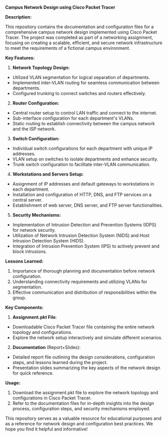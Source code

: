 **Campus Network Design using Cisco Packet Tracer**

**Description:**

This repository contains the documentation and configuration files for a comprehensive campus network design implemented using Cisco Packet Tracer. The project was completed as part of a networking assignment, focusing on creating a scalable, efficient, and secure network infrastructure to meet the requirements of a fictional campus environment.

**Key Features:**

1. **Network Topology Design:**
- Utilized VLAN segmentation for logical separation of departments.
- Implemented inter-VLAN routing for seamless communication between departments.
- Configured trunking to connect switches and routers effectively.
  
2. **Router Configuration:**
- Central router setup to control LAN traffic and connect to the internet.
- Sub-interface configuration for each department's VLANs.
- Static routing to establish connectivity between the campus network and the ISP network.

3. **Switch Configuration:**
- Individual switch configurations for each department with unique IP addresses.
- VLAN setup on switches to isolate departments and enhance security.
- Trunk switch configuration to facilitate inter-VLAN communication.
  
4. **Workstations and Servers Setup:**
- Assignment of IP addresses and default gateways to workstations in each department.
- Installation and configuration of HTTP, DNS, and FTP services on a central server.
- Establishment of web server, DNS server, and FTP server functionalities.

5. **Security Mechanisms:**
- Implementation of Intrusion Detection and Prevention Systems (IDPS) for network security.
- Utilization of Network Intrusion Detection System (NIDS) and Host Intrusion Detection System (HIDS).
- Integration of Intrusion Prevention System (IPS) to actively prevent and block intrusions.
  
**Lessons Learned:**

1. Importance of thorough planning and documentation before network configuration.
2. Understanding connectivity requirements and utilizing VLANs for segmentation.
3. Effective communication and distribution of responsibilities within the group.

**Key Components:**

1. **Assignment.pkt File**:
- Downloadable Cisco Packet Tracer file containing the entire network topology and configurations.
- Explore the network setup interactively and simulate different scenarios.
  
2. **Documentation** (Report+Slides):
- Detailed report file outlining the design considerations, configuration steps, and lessons learned during the project.
- Presentation slides summarizing the key aspects of the network design for quick reference.

**Usage:**
1. Download the assignment.pkt file to explore the network topology and configurations in Cisco Packet Tracer.
2. Refer to the documentation files for in-depth insights into the design process, configuration steps, and security mechanisms employed.

This repository serves as a valuable resource for educational purposes and as a reference for network design and configuration best practices. We hope you find it helpful and informative!
